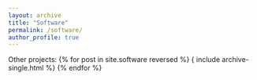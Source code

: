 ```yaml
---
layout: archive
title: "Software"
permalink: /software/
author_profile: true
---
```

Other projects:
{% for post in site.software reversed %}
 { include archive-single.html %}
{% endfor %}
